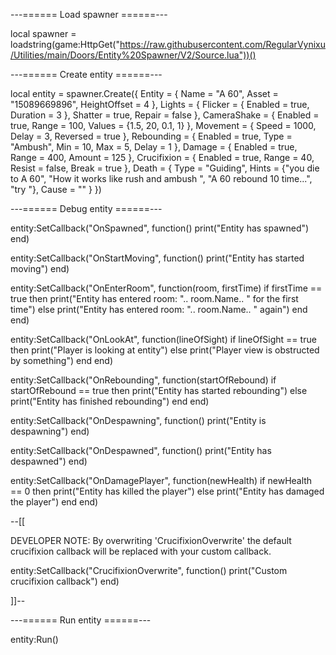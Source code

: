 ---====== Load spawner ======---

local spawner = loadstring(game:HttpGet("https://raw.githubusercontent.com/RegularVynixu/Utilities/main/Doors/Entity%20Spawner/V2/Source.lua"))()

---====== Create entity ======---

local entity = spawner.Create({
	Entity = {
		Name = "A 60",
		Asset = "15089669896",
		HeightOffset = 4
	},
	Lights = {
		Flicker = {
			Enabled = true,
			Duration = 3
		},
		Shatter = true,
		Repair = false
	},
	CameraShake = {
		Enabled = true,
		Range = 100,
		Values = {1.5, 20, 0.1, 1}
	},
	Movement = {
		Speed = 1000,
		Delay = 3,
		Reversed = true
	},
	Rebounding = {
		Enabled = true,
		Type = "Ambush",
		Min = 10,
		Max = 5,
		Delay = 1
	},
	Damage = {
		Enabled = true,
		Range = 400,
		Amount = 125
	},
	Crucifixion = {
		Enabled = true,
		Range = 40,
		Resist = false,
		Break = true
	},
	Death = {
		Type = "Guiding",
		Hints = {"you die to A 60", "How it works like rush and ambush ", "A 60 rebound 10 time...", "try "},
		Cause = ""
	}
})

---====== Debug entity ======---

entity:SetCallback("OnSpawned", function()
    print("Entity has spawned")
end)

entity:SetCallback("OnStartMoving", function()
    print("Entity has started moving")
end)

entity:SetCallback("OnEnterRoom", function(room, firstTime)
    if firstTime == true then
        print("Entity has entered room: ".. room.Name.. " for the first time")
    else
        print("Entity has entered room: ".. room.Name.. " again")
    end
end)

entity:SetCallback("OnLookAt", function(lineOfSight)
	if lineOfSight == true then
		print("Player is looking at entity")
	else
		print("Player view is obstructed by something")
	end
end)

entity:SetCallback("OnRebounding", function(startOfRebound)
    if startOfRebound == true then
        print("Entity has started rebounding")
	else
        print("Entity has finished rebounding")
	end
end)

entity:SetCallback("OnDespawning", function()
    print("Entity is despawning")
end)

entity:SetCallback("OnDespawned", function()
    print("Entity has despawned")
end)

entity:SetCallback("OnDamagePlayer", function(newHealth)
	if newHealth == 0 then
		print("Entity has killed the player")
	else
		print("Entity has damaged the player")
	end
end)

--[[

DEVELOPER NOTE:
By overwriting 'CrucifixionOverwrite' the default crucifixion callback will be replaced with your custom callback.

entity:SetCallback("CrucifixionOverwrite", function()
    print("Custom crucifixion callback")
end)

]]--

---====== Run entity ======---

entity:Run()
